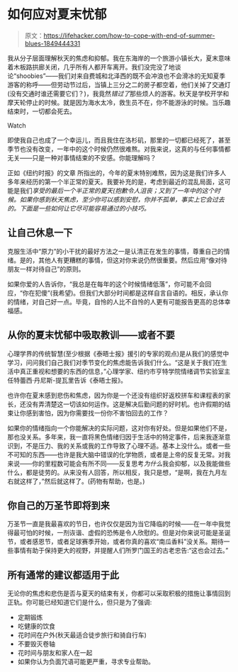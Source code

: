 # 如何应对夏末忧郁

> 原文：<https://lifehacker.com/how-to-cope-with-end-of-summer-blues-1849444331>

我从分子层面理解秋天的焦虑和抑郁。我在东海岸的一个旅游小镇长大，夏末意味着木板路拱廊关闭，几乎所有人都开车离开。我们没完没了地谈论“shoobies”——我们对来自费城和北泽西的既不会冲浪也不会滑冰的无知夏季游客的称呼——但劳动节过后，当镇上三分之二的房子都空着，他们关掉了交通灯(没有交通时谁还需要它们？)，我竟然*错过了*那些烦人的游客。秋天是学校开学和摩天轮停止的时候。就是因为海水太冷，救生员不在，你不能游泳的时候。当乐趣结束时，一切都会死去。

Watch

即使我自己也成了一个幸运儿，而且我住在洛杉矶，那里的一切都已经死了，甚至季节也没有改变，一年中的这个时候仍然很难熬。对我来说，这真的与任何事情都无关——只是一种对事情结束的不安感。你能理解吗？

正如《纽约时报》的文章 所指出的，今年的夏末特别难熬，因为这是我们许多人多年来经历的第一个半正常的夏天。我要补充的是，考虑到最近的混乱局面，这可能是我们*享受的最后一个半正常的夏天(抱歉令人沮丧；又到了一年中的这个时候。如果你感到秋天焦虑，至少你可以感到安慰，你并不孤单，事实上它会过去的。下面是一些如何让它尽可能容易通过的小技巧。*

## **让自己休息一下**

克服生活中“原力”的小干扰的最好方法之一是认清正在发生的事情，尊重自己的情绪。是的，其他人有更糟糕的事情，但这对你来说仍然很重要。然后应用“像对待朋友一样对待自己”的原则。

如果你爱的人告诉你，“我总是在每年的这个时候情绪低落”，你可能不会回应，“你在犯傻”(我希望)。但我们大部分时间都是这样自言自语的。相反，承认你的情绪，对自己好一点。毕竟，自怜的人比不自怜的人更有可能报告更高的总体幸福感。

## **从你的夏末忧郁中吸取教训——或者不要**

心理学界的传统智慧(至少根据《泰晤士报》援引的专家的观点)是从我们的感觉中学习，问问我们自己我们对季节变化的焦虑能告诉我们什么。“这是关于我们在生活中真正重视和想要的东西的信息，”心理学家、纽约市亨特学院情绪调节实验室主任特蕾西·丹尼斯-提瓦里告诉《泰晤士报》。

也许你在夏末感到悲伤和焦虑，因为你是一个还没有组织好返校拼车和课程表的家长，还没有弄清楚这一切该如何运作。这是解决后勤问题的好时机。也许假期的结束让你感到害怕，因为你需要找一份你不害怕回去的工作？

如果你的情绪指向一个你能解决的实际问题，这对你有好处。但是如果他们不是，那也没关系。多年来，我一直将黑色情绪归因于生活中的特定事件，后来我逐渐意识到，不是压力、我的关系或我的工作导致了心理不适。基本上没什么。或者一些不可知的东西——也许是我大脑中错误的化学物质，或者是上帝的反复无常。对我来说——你的里程数可能会有所不同——反复思考*为什么*我会抑郁，以及我能做些什么，都是徒劳的。从来没有人回答，所以相反，我只是想，“是啊，我在九月左右就这样了，”然后就这样了。(药物有帮助，也是。)

## **你自己的万圣节即将到来**

万圣节一直是我最喜欢的节日，也许仅仅是因为当它降临的时候——在一年中我觉得最可怕的时候，一剂诙谐、虚假的恐怖是令人欣慰的。但是对你来说可能是圣诞节，或者感恩节，或者足球赛季开始，或者你真的喜欢“南瓜香料”没关系。期待一些事情有助于保持更大的视野，并提醒人们所罗门国王的古老忠告:“这也会过去。”

## 所有通常的建议都适用于此

无论你的焦虑和悲伤是否与夏天的结束有关，你都可以采取积极的措施让事情回到正轨。你可能已经知道它们是什么，但只是为了强调:

*   定期锻炼
*   吃健康的饮食
*   花时间在户外(秋天最适合徒步旅行和骑自行车)
*   不要毁灭卷轴
*   花时间与朋友和家人在一起
*   如果你认为负面咒语可能更严重，寻求专业帮助。